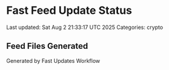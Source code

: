 # Fast Feed Update Status
Last updated: Sat Aug  2 21:33:17 UTC 2025
Categories: crypto

## Feed Files Generated

Generated by Fast Updates Workflow

